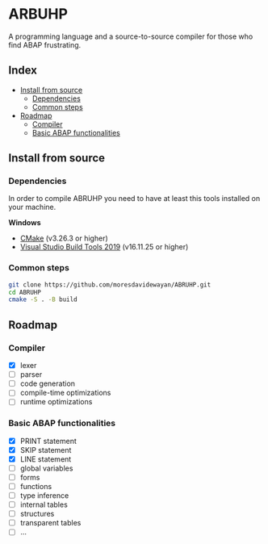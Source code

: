 # ARBUHP
A programming language and a source-to-source compiler for those who find ABAP frustrating.

## Index

- [Install from source](#install-from-source)
    - [Dependencies](#dependencies)
    - [Common steps](#common-steps)
- [Roadmap](#roadmap)
    - [Compiler](#compiler)
    - [Basic ABAP functionalities](#basic-abap-functionalities)

## Install from source

### Dependencies
In order to compile ABRUHP you need to have at least this tools installed on your machine.

**Windows**
- [CMake](https://cmake.org/download/) (v3.26.3 or higher)
- [Visual Studio Build Tools 2019](https://visualstudio.microsoft.com/downloads/) (v16.11.25 or higher)


### Common steps
```bash
git clone https://github.com/moresdavidewayan/ABRUHP.git
cd ABRUHP
cmake -S . -B build
```

## Roadmap
### Compiler
- [x] lexer
- [ ] parser
- [ ] code generation
- [ ] compile-time optimizations
- [ ] runtime optimizations

### Basic ABAP functionalities
- [x] PRINT statement
- [x] SKIP statement
- [x] LINE statement
- [ ] global variables
- [ ] forms
- [ ] functions
- [ ] type inference
- [ ] internal tables
- [ ] structures
- [ ] transparent tables
- [ ] ...

